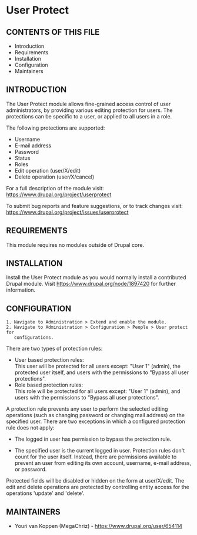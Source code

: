 User Protect
============

## CONTENTS OF THIS FILE

 * Introduction
 * Requirements
 * Installation
 * Configuration
 * Maintainers

## INTRODUCTION

The User Protect module allows fine-grained access control of user
administrators, by providing various editing protection for users. The
protections can be specific to a user, or applied to all users in a role.

The following protections are supported:

 * Username
 * E-mail address
 * Password
 * Status
 * Roles
 * Edit operation (user/X/edit)
 * Delete operation (user/X/cancel)

For a full description of the module visit:
<https://www.drupal.org/project/userprotect>

To submit bug reports and feature suggestions, or to track changes visit:
<https://www.drupal.org/project/issues/userprotect>

## REQUIREMENTS

This module requires no modules outside of Drupal core.

## INSTALLATION

Install the User Protect module as you would normally install a contributed
Drupal module. Visit <https://www.drupal.org/node/1897420> for further
information.

## CONFIGURATION

    1. Navigate to Administration > Extend and enable the module.
    2. Navigate to Administration > Configuration > People > User protect for
       configurations.

There are two types of protection rules:

 * User based protection rules:\
   This user will be protected for all users except: "User 1" (admin), the
   protected user itself, and users with the permissions to "Bypass all user
   protections".
 * Role based protection rules:\
   This role will be protected for all users except: "User 1" (admin), and users
   with the permissions to "Bypass all user protections".

A protection rule prevents any user to perform the selected editing operations
(such as changing password or changing mail address) on the specified user.
There are two exceptions in which a configured protection rule does not apply:

 * The logged in user has permission to bypass the protection rule.

 * The specified user is the current logged in user.
   Protection rules don't count for the user itself. Instead, there are
   permissions available to prevent an user from editing its own account,
   username, e-mail address, or password.

Protected fields will be disabled or hidden on the form at user/X/edit. The edit
and delete operations are protected by controlling entity access for the
operations 'update' and 'delete'.

## MAINTAINERS

 * Youri van Koppen (MegaChriz) - <https://www.drupal.org/user/654114>
